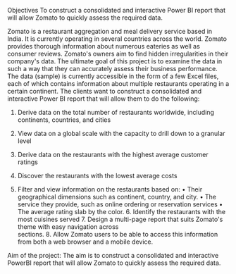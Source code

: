 Objectives
To construct a consolidated and interactive Power BI report that will allow Zomato to quickly assess the required data.

Zomato is a restaurant aggregation and meal delivery service based in India. It is currently operating in several countries across the world. Zomato provides thorough information about numerous eateries as well as consumer reviews. Zomato's owners aim to find hidden irregularities in their company's data. The ultimate goal of this project is to examine the data in such a way that they can accurately assess their business performance.
The data (sample) is currently accessible in the form of a few Excel files, each of which contains information about multiple restaurants operating in a certain continent. The clients want to construct a consolidated and interactive Power BI report that will allow them to do the following:
1.	Derive data on the total number of restaurants worldwide, including continents, countries, and cities
2.	View data on a global scale with the capacity to drill down to a granular level
3.	Derive data on the restaurants with the highest average customer ratings
4.	Discover the restaurants with the lowest average costs


5.	Filter and view information on the restaurants based on:
•	Their geographical dimensions such as continent, country, and city.
•	The service they provide, such as online ordering or reservation services
•	The average rating slab by the color.
       6. Identify the restaurants with the most cuisines served
       7. Design a multi-page report that suits Zomato's theme with easy navigation across  
           sections.
       8. Allow Zomato users to be able to access this information from both a web browser 
           and a mobile device.

Aim of the project:
The aim is to construct a consolidated and interactive PowerBI report that will allow Zomato to quickly assess the required data.
